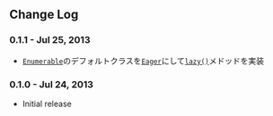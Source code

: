 Change Log
----------

### 0.1.1 - Jul 25, 2013

- [`Enumerable`](#Enumerable)のデフォルトクラスを[`Eager`](#Eager)にして[`lazy()`](#lazy)メドッドを実装

### 0.1.0 - Jul 24, 2013

- Initial release
